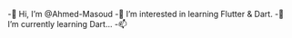 -👋 Hi, I’m @Ahmed-Masoud
-👀 I’m interested in learning Flutter & Dart.
-🌱 I’m currently learning Dart...
-📫
